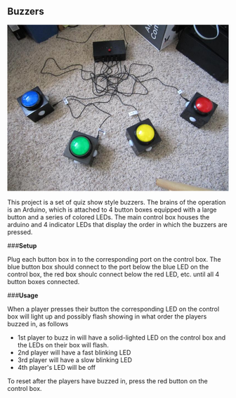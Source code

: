 **Buzzers**
-------

![IMG](buzzers.JPG)


This project is a set of quiz show style buzzers.  The brains of the operation is an Arduino, which is attached to 4 button boxes equipped with a large button and a series of colored LEDs.  The main control box houses the arduino and 4 indicator LEDs that display the order in which the buzzers are pressed.

###**Setup**

Plug each button box in to the corresponding port on the control box.  The blue button box should connect to the port below the blue LED on the control box, the red box shoulc connect below the red LED, etc. until all 4 button boxes connected.


###**Usage**

When a player presses their button the corresponding LED on the control box will light up and possibly flash showing in what order the players buzzed in, as follows
* 1st player to buzz in will have a solid-lighted LED on the control box and the LEDs on their box will flash.
* 2nd player will have a fast blinking LED
* 3rd player will have a slow blinking LED
* 4th player's LED will be off

To reset after the players have buzzed in, press the red button on the control box.
